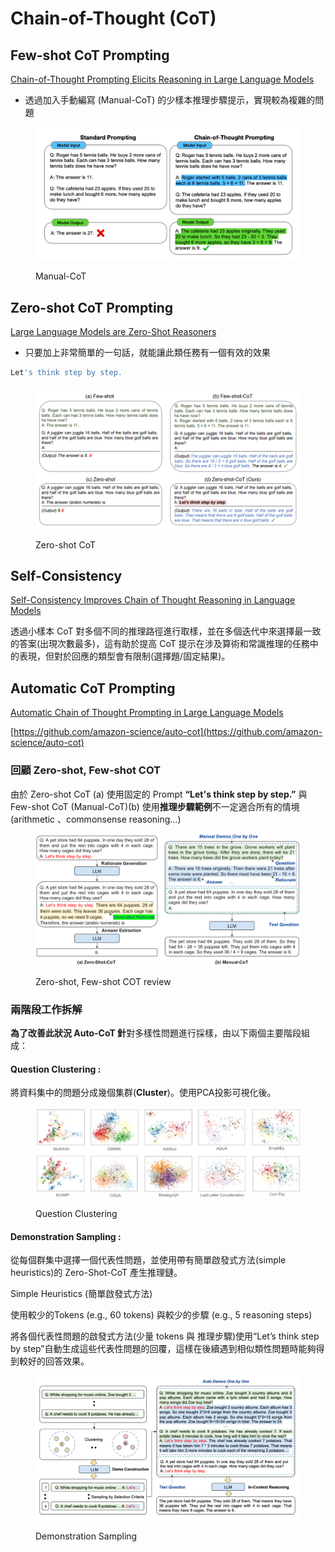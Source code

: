 # Chain-of-Thought (CoT)

## **Few-shot CoT Prompting**

[Chain-of-Thought Prompting Elicits Reasoning in Large Language Models](https://arxiv.org/abs/2201.11903)

* 透過加入手動編寫 (Manual-CoT) 的少樣本推理步驟提示，實現較為複雜的問題

<figure><img src="../.gitbook/assets/image (2) (1) (1) (1) (1) (1).png" alt=""><figcaption><p>Manual-CoT</p></figcaption></figure>

## **Zero-shot CoT Prompting**

[Large Language Models are Zero-Shot Reasoners](https://arxiv.org/abs/2205.11916)

* 只要加上非常簡單的一句話，就能讓此類任務有一個有效的效果

```bash
Let's think step by step.
```

<figure><img src="../.gitbook/assets/image (1) (1) (1) (1) (1) (1) (1) (1) (1).png" alt=""><figcaption><p>Zero-shot CoT</p></figcaption></figure>

## **Self-Consistency**

[Self-Consistency Improves Chain of Thought Reasoning in Language Models](https://arxiv.org/abs/2203.11171)

透過小樣本 CoT 對多個不同的推理路徑進行取樣，並在多個迭代中來選擇最一致的答案(出現次數最多)，這有助於提高 CoT 提示在涉及算術和常識推理的任務中的表現，但對於回應的類型會有限制(選擇題/固定結果)。

## **Automatic CoT Prompting**

[Automatic Chain of Thought Prompting in Large Language Models](https://arxiv.org/abs/2210.03493)

[https://github.com/amazon-science/auto-cot](https://github.com/amazon-science/auto-cot)

### 回顧 Zero-shot, Few-shot COT

由於 Zero-shot CoT (a) 使用固定的 Prompt **“Let's think step by step.”** 與 Few-shot CoT (Manual-CoT)(b) 使用**推理步驟範例**不一定適合所有的情境(arithmetic 、commonsense reasoning…)

<figure><img src="../.gitbook/assets/image (2) (1) (1) (1) (1) (1) (1).png" alt=""><figcaption><p>Zero-shot, Few-shot COT review</p></figcaption></figure>

### 兩階段工作拆解

**為了改善此狀況 Auto-CoT 針**對多樣性問題進行採樣，由以下兩個主要階段組成：

#### **Question Clustering :**

將資料集中的問題分成幾個集群(**Cluster**)。使用PCA投影可視化後。

<figure><img src="../.gitbook/assets/image (3) (1) (1) (1) (1).png" alt=""><figcaption><p>Question Clustering</p></figcaption></figure>

#### **Demonstration Sampling :**

從每個群集中選擇一個代表性問題，並使用帶有簡單啟發式方法(simple heuristics)的 Zero-Shot-CoT 產生推理鏈。



Simple Heuristics (簡單啟發式方法)

使用較少的Tokens (e.g., 60 tokens) 與較少的步驟 (e.g., 5 reasoning steps)

將各個代表性問題的啟發式方法(少量 tokens 與 推理步驟)使用“Let’s think step by step”自動生成這些代表性問題的回覆，這樣在後續遇到相似類性問題時能夠得到較好的回答效果。

<figure><img src="../.gitbook/assets/image (4) (1) (1) (1) (1).png" alt=""><figcaption><p>Demonstration Sampling</p></figcaption></figure>
